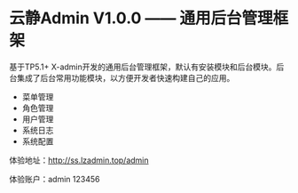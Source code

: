 云静Admin V1.0.0 —— 通用后台管理框架
===============

基于TP5.1+ X-admin开发的通用后台管理框架，默认有安装模块和后台模块。后台集成了后台常用功能模块，以方便开发者快速构建自己的应用。

+ 菜单管理
+ 角色管理
+ 用户管理
+ 系统日志
+ 系统配置

体验地址：[http://ss.lzadmin.top/admin ](http://ss.lzadmin.top/admin)

体验账户：admin 123456